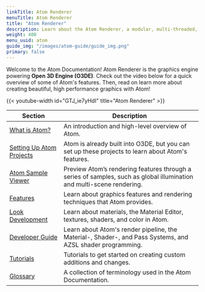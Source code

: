 ```yaml
---
linkTitle: Atom Renderer
menuTitle: Atom Renderer
title: "Atom Renderer"
description: Learn about the Atom Renderer, a modular, multi-threaded, physically based renderer through features, tutorials, and API reference.
weight: 400
menu_uuid: atom
guide_img: "/images/atom-guide/guide_img.png"
primary: false
---
```


Welcome to the Atom Documentation! Atom Renderer is the graphics engine powering **Open 3D Engine (O3DE)**. Check out the video below for a quick overview of some of Atom's features. Then, read on learn more about creating beautiful, high performance graphics with Atom!

{{< youtube-width id="GTJ_ie7yHdI" title="Atom Renderer" >}}

| Section                        | Description |
|--------------------------------------|---------|
| [What is Atom?](what-is-atom/) |  An introduction and high-level overview of Atom.  |
| [Setting Up Atom Projects](setup-atom-projects/) | Atom is already built into O3DE, but you can set up these projects to learn about Atom's features. |
| [Atom Sample Viewer](atom-sample-viewer/) |  Preview Atom’s rendering features through a series of samples, such as global illumination and multi-scene rendering.  |
| [Features](/docs/atom-guide/features/) |  Learn about graphics features and rendering techniques that Atom provides.  |
| [Look Development](look-dev/) | Learn about materials, the Material Editor, textures, shaders, and color in Atom. |
| [Developer Guide](dev-guide/) | Learn about Atom's render pipeline, the Material-, Shader-, and Pass Systems, and AZSL shader programming. |
| [Tutorials](../learning-guide/tutorials/rendering/) | Tutorials to get started on creating custom additions and changes. |
| [Glossary](glossary/) | A collection of terminology used in the Atom Documentation. |
